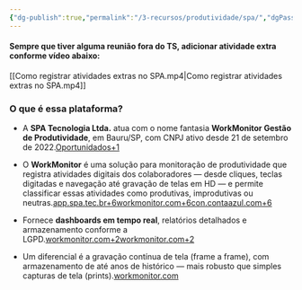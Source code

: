 ```yaml
---
{"dg-publish":true,"permalink":"/3-recursos/produtividade/spa/","dgPassFrontmatter":true,"created":"2025-09-03T17:28:24.007-03:00","updated":"2025-09-04T13:15:29.965-03:00"}
---
```



#### Sempre que tiver alguma reunião fora do TS, adicionar atividade extra conforme vídeo abaixo:

[[Como registrar atividades extras no SPA.mp4\|Como registrar atividades extras no SPA.mp4]]


### O que é essa plataforma?

- A **SPA Tecnologia Ltda.** atua com o nome fantasia **WorkMonitor Gestão de Produtividade**, em Bauru/SP, com CNPJ ativo desde 21 de setembro de 2022.[Oportunidados+1](https://oportunidados.com.br/cnpj/48035953000111/workmonitor-gestao-de-produtividade?utm_source=chatgpt.com)
    
- O **WorkMonitor** é uma solução para monitoração de produtividade que registra atividades digitais dos colaboradores — desde cliques, teclas digitadas e navegação até gravação de telas em HD — e permite classificar essas atividades como produtivas, improdutivas ou neutras.[app.spa.tec.br+6workmonitor.com+6con.contaazul.com+6](https://www.workmonitor.com/funcionalidades?utm_source=chatgpt.com)
    
- Fornece **dashboards em tempo real**, relatórios detalhados e armazenamento conforme a LGPD.[workmonitor.com+2workmonitor.com+2](https://www.workmonitor.com/funcionalidades?utm_source=chatgpt.com)
    
- Um diferencial é a gravação contínua de tela (frame a frame), com armazenamento de até anos de histórico — mais robusto que simples capturas de tela (prints).[workmonitor.com](https://www.workmonitor.com/?utm_source=chatgpt.com)
